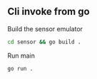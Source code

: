 ## Cli invoke from go

Build the sensor emulator
``` bash
cd sensor && go build .
```

Run main
``` bash
go run .
```